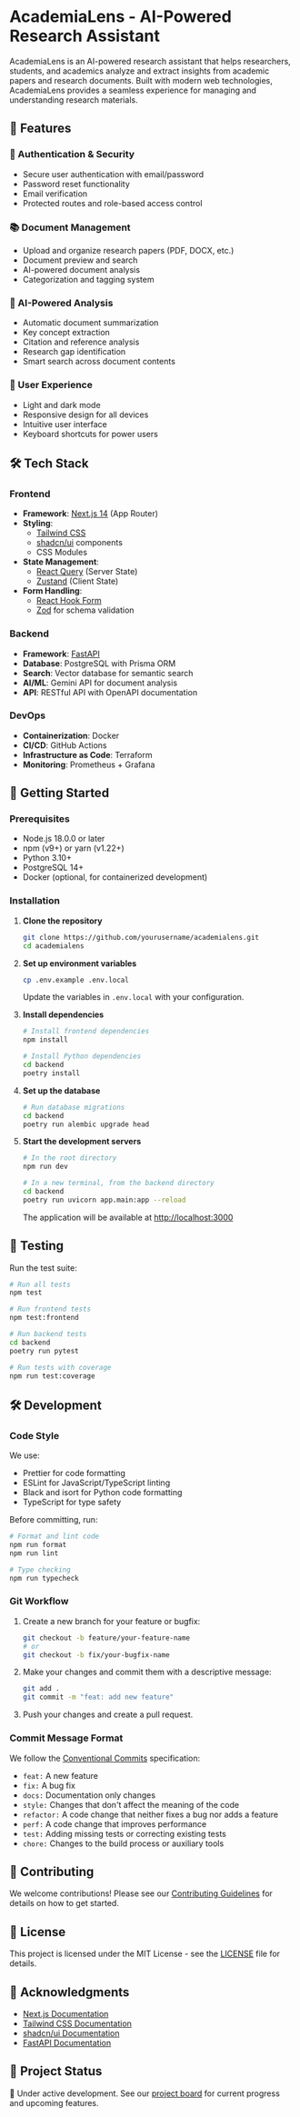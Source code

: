 # AcademiaLens - AI-Powered Research Assistant

AcademiaLens is an AI-powered research assistant that helps researchers, students, and academics analyze and extract insights from academic papers and research documents. Built with modern web technologies, AcademiaLens provides a seamless experience for managing and understanding research materials.

## 🚀 Features

### 🔐 Authentication & Security
- Secure user authentication with email/password
- Password reset functionality
- Email verification
- Protected routes and role-based access control

### 📚 Document Management
- Upload and organize research papers (PDF, DOCX, etc.)
- Document preview and search
- AI-powered document analysis
- Categorization and tagging system

### 🧠 AI-Powered Analysis
- Automatic document summarization
- Key concept extraction
- Citation and reference analysis
- Research gap identification
- Smart search across document contents

### 🎨 User Experience
- Light and dark mode
- Responsive design for all devices
- Intuitive user interface
- Keyboard shortcuts for power users

## 🛠 Tech Stack

### Frontend
- **Framework**: [Next.js 14](https://nextjs.org/) (App Router)
- **Styling**: 
  - [Tailwind CSS](https://tailwindcss.com/)
  - [shadcn/ui](https://ui.shadcn.com/) components
  - CSS Modules
- **State Management**:
  - [React Query](https://tanstack.com/query) (Server State)
  - [Zustand](https://github.com/pmndrs/zustand) (Client State)
- **Form Handling**:
  - [React Hook Form](https://react-hook-form.com/)
  - [Zod](https://zod.dev/) for schema validation

### Backend
- **Framework**: [FastAPI](https://fastapi.tiangolo.com/)
- **Database**: PostgreSQL with Prisma ORM
- **Search**: Vector database for semantic search
- **AI/ML**: Gemini API for document analysis
- **API**: RESTful API with OpenAPI documentation

### DevOps
- **Containerization**: Docker
- **CI/CD**: GitHub Actions
- **Infrastructure as Code**: Terraform
- **Monitoring**: Prometheus + Grafana

## 🏁 Getting Started

### Prerequisites

- Node.js 18.0.0 or later
- npm (v9+) or yarn (v1.22+)
- Python 3.10+
- PostgreSQL 14+
- Docker (optional, for containerized development)

### Installation

1. **Clone the repository**
   ```bash
   git clone https://github.com/yourusername/academialens.git
   cd academialens
   ```

2. **Set up environment variables**
   ```bash
   cp .env.example .env.local
   ```
   Update the variables in `.env.local` with your configuration.

3. **Install dependencies**
   ```bash
   # Install frontend dependencies
   npm install
   
   # Install Python dependencies
   cd backend
   poetry install
   ```

4. **Set up the database**
   ```bash
   # Run database migrations
   cd backend
   poetry run alembic upgrade head
   ```

5. **Start the development servers**
   ```bash
   # In the root directory
   npm run dev
   
   # In a new terminal, from the backend directory
   cd backend
   poetry run uvicorn app.main:app --reload
   ```

   The application will be available at [http://localhost:3000](http://localhost:3000)

## 🧪 Testing

Run the test suite:

```bash
# Run all tests
npm test

# Run frontend tests
npm test:frontend

# Run backend tests
cd backend
poetry run pytest

# Run tests with coverage
npm run test:coverage
```

## 🛠 Development

### Code Style

We use:
- Prettier for code formatting
- ESLint for JavaScript/TypeScript linting
- Black and isort for Python code formatting
- TypeScript for type safety

Before committing, run:

```bash
# Format and lint code
npm run format
npm run lint

# Type checking
npm run typecheck
```

### Git Workflow

1. Create a new branch for your feature or bugfix:
   ```bash
   git checkout -b feature/your-feature-name
   # or
   git checkout -b fix/your-bugfix-name
   ```

2. Make your changes and commit them with a descriptive message:
   ```bash
   git add .
   git commit -m "feat: add new feature"
   ```

3. Push your changes and create a pull request.

### Commit Message Format

We follow the [Conventional Commits](https://www.conventionalcommits.org/) specification:

- `feat:` A new feature
- `fix:` A bug fix
- `docs:` Documentation only changes
- `style:` Changes that don't affect the meaning of the code
- `refactor:` A code change that neither fixes a bug nor adds a feature
- `perf:` A code change that improves performance
- `test:` Adding missing tests or correcting existing tests
- `chore:` Changes to the build process or auxiliary tools

## 🤝 Contributing

We welcome contributions! Please see our [Contributing Guidelines](CONTRIBUTING.md) for details on how to get started.

## 📄 License

This project is licensed under the MIT License - see the [LICENSE](LICENSE) file for details.

## 🙏 Acknowledgments

- [Next.js Documentation](https://nextjs.org/docs)
- [Tailwind CSS Documentation](https://tailwindcss.com/docs)
- [shadcn/ui Documentation](https://ui.shadcn.com/docs)
- [FastAPI Documentation](https://fastapi.tiangolo.com/)

## 📝 Project Status

🚧 Under active development. See our [project board](https://github.com/yourusername/academialens/projects/1) for current progress and upcoming features.
